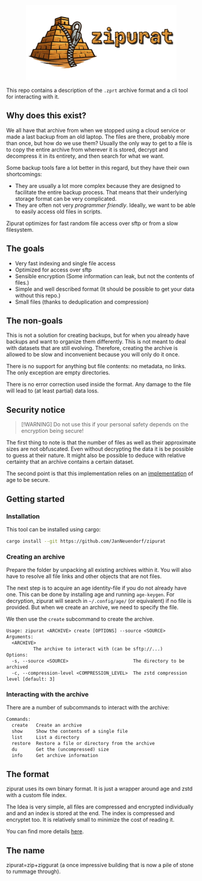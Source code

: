 <div align="center">
<img src="assets/zipurat_edit.png" alt="Logo" width="400"/>
  </div>

This repo contains a description of the `.zprt` archive format and a cli tool
for interacting with it.

## Why does this exist?

We all have that archive from when we stopped using a cloud service or made a
last backup from an old laptop. The files are there, probably more than once,
but how do we use them? Usually the only way to get to a file is to copy the
entire archive from wherever it is stored, decrypt and decompress it in its
entirety, and then search for what we want.

Some backup tools fare a lot better in this regard, but they have their own
shortcomings:

- They are usually a lot more complex because they are designed to facilitate
  the entire backup process. That means that their underlying storage format can
  be very complicated.
- They are often not very _programmer friendly_. Ideally, we want to be able to
  easily access old files in scripts.

Zipurat optimizes for fast random file access over sftp or from a slow
filesystem.

## The goals

- Very fast indexing and single file access
- Optimized for access over sftp
- Sensible encryption (Some information can leak, but not the contents of
  files.)
- Simple and well described format (It should be possible to get your data
  without this repo.)
- Small files (thanks to deduplication and compression)

## The non-goals

This is not a solution for creating backups, but for when you already have
backups and want to organize them differently. This is not meant to deal with
datasets that are still evolving. Therefore, creating the archive is allowed to
be slow and inconvenient because you will only do it once.

There is no support for anything but file contents: no metadata, no links. The
only exception are empty directories.

There is no error correction used inside the format. Any damage to the file will
lead to (at least partial) data loss.

## Security notice

> [!WARNING] Do not use this if your personal safety depends on the encryption
> being secure!

The first thing to note is that the number of files as well as their approximate
sizes are not obfuscated. Even without decrypting the data it is be possible to
guess at their nature. It might also be possible to deduce with relative
certainty that an archive contains a certain dataset.

The second point is that this implementation relies on an
[implementation](https://crates.io/crates/age) of age to be secure.

## Getting started

### Installation

This tool can be installed using cargo:

```sh
cargo install --git https://github.com/JanNeuendorf/zipurat
```

### Creating an archive

Prepare the folder by unpacking all existing archives within it. You will also
have to resolve all file links and other objects that are not files.

The next step is to acquire an age identity-file if you do not already have one.
This can be done by installing age and running `age-keygen`. For decryption,
zipurat will search in `~/.config/age/` (or equivalent) if no file is provided.
But when we create an archive, we need to specify the file.

We then use the `create` subcommand to create the archive.

```
Usage: zipurat <ARCHIVE> create [OPTIONS] --source <SOURCE>
Arguments:
  <ARCHIVE>
          The archive to interact with (can be sftp://...)
Options:
  -s, --source <SOURCE>                        The directory to be archived
  -c, --compression-level <COMPRESSION_LEVEL>  The zstd compression level [default: 3]
```

### Interacting with the archive

There are a number of subcommands to interact with the archive:

```
Commands:
  create   Create an archive
  show     Show the contents of a single file
  list     List a directory
  restore  Restore a file or directory from the archive
  du       Get the (uncompressed) size
  info     Get archive information
```

## The format

zipurat uses its own binary format. It is just a wrapper around age and zstd
with a custom file index.

The Idea is very simple, all files are compressed and encrypted individually and
and an index is stored at the end. The index is compressed and encryptet too. It
is relatively small to minimize the cost of reading it.

You can find more details [here](format.md).

## The name

zipurat=zip+ziggurat (a once impressive building that is now a pile of stone to
rummage through).
